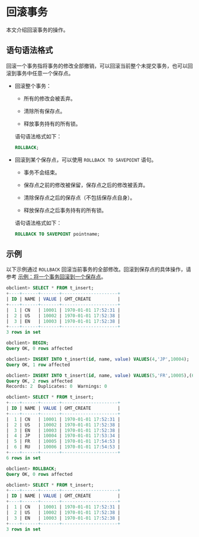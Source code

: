 # 回滚事务

本文介绍回滚事务的操作。

## 语句语法格式

回滚一个事务指将事务的修改全部撤销，可以回滚当前整个未提交事务，也可以回滚到事务中任意一个保存点。

* 回滚整个事务：

  * 所有的修改会被丢弃。

  * 清除所有保存点。

  * 释放事务持有的所有锁。

  语句语法格式如下：

  ```sql
  ROLLBACK;
  ```

* 回滚到某个保存点，可以使用 `ROLLBACK TO SAVEPOINT` 语句。

  * 事务不会结束。

  * 保存点之前的修改被保留，保存点之后的修改被丢弃。

  * 清除保存点之后的保存点（不包括保存点自身）。

  * 释放保存点之后事务持有的所有锁。

  语句语法格式如下：

  ```sql
  ROLLBACK TO SAVEPOINT pointname;
  ```

## 示例

以下示例通过 `ROLLBACK` 回滚当前事务的全部修改。回滚到保存点的具体操作，请参考 [示例：将一个事务回滚到一个保存点](../2.transaction/3.transaction-savepoints.md)。

```sql
obclient> SELECT * FROM t_insert;
+----+------+-------+---------------------+
| ID | NAME | VALUE | GMT_CREATE          |
+----+------+-------+---------------------+
|  1 | CN   | 10001 | 1970-01-01 17:52:31 |
|  2 | US   | 10002 | 1970-01-01 17:52:38 |
|  3 | EN   | 10003 | 1970-01-01 17:52:38 |
+----+------+-------+---------------------+
3 rows in set 

obclient> BEGIN;
Query OK, 0 rows affected 

obclient> INSERT INTO t_insert(id, name, value) VALUES(4,'JP',10004);
Query OK, 1 row affected 

obclient> INSERT INTO t_insert(id, name, value) VALUES(5,'FR',10005),(6,'RU',10006);
Query OK, 2 rows affected 
Records: 2  Duplicates: 0  Warnings: 0

obclient> SELECT * FROM t_insert;
+----+------+-------+---------------------+
| ID | NAME | VALUE | GMT_CREATE          |
+----+------+-------+---------------------+
|  1 | CN   | 10001 | 1970-01-01 17:52:31 |
|  2 | US   | 10002 | 1970-01-01 17:52:38 |
|  3 | EN   | 10003 | 1970-01-01 17:52:38 |
|  4 | JP   | 10004 | 1970-01-01 17:53:34 |
|  5 | FR   | 10005 | 1970-01-01 17:54:53 |
|  6 | RU   | 10006 | 1970-01-01 17:54:53 |
+----+------+-------+---------------------+
6 rows in set 

obclient> ROLLBACK;
Query OK, 0 rows affected 

obclient> SELECT * FROM t_insert;
+----+------+-------+---------------------+
| ID | NAME | VALUE | GMT_CREATE          |
+----+------+-------+---------------------+
|  1 | CN   | 10001 | 1970-01-01 17:52:31 |
|  2 | US   | 10002 | 1970-01-01 17:52:38 |
|  3 | EN   | 10003 | 1970-01-01 17:52:38 |
+----+------+-------+---------------------+
3 rows in set
```
